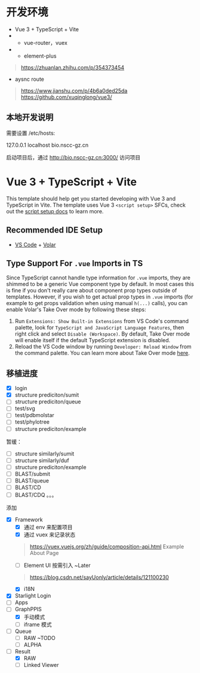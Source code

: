 # 开发环境

* Vue 3 + TypeScript + Vite
* + vue-router，vuex
* + element-plus
> https://zhuanlan.zhihu.com/p/354373454
* aysnc route
> https://www.jianshu.com/p/4b6a0ded25da
> https://github.com/xuqinglong/vue3/

## 本地开发说明

需要设置 /etc/hosts:

127.0.0.1 localhost bio.nscc-gz.cn

启动项目后，通过 http://bio.nscc-gz.cn:3000/ 访问项目

# Vue 3 + TypeScript + Vite
This template should help get you started developing with Vue 3 and TypeScript in Vite. The template uses Vue 3 `<script setup>` SFCs, check out the [script setup docs](https://v3.vuejs.org/api/sfc-script-setup.html#sfc-script-setup) to learn more.
## Recommended IDE Setup
- [VS Code](https://code.visualstudio.com/) + [Volar](https://marketplace.visualstudio.com/items?itemName=johnsoncodehk.volar)
## Type Support For `.vue` Imports in TS
Since TypeScript cannot handle type information for `.vue` imports, they are shimmed to be a generic Vue component type by default. In most cases this is fine if you don't really care about component prop types outside of templates. However, if you wish to get actual prop types in `.vue` imports (for example to get props validation when using manual `h(...)` calls), you can enable Volar's Take Over mode by following these steps:
1. Run `Extensions: Show Built-in Extensions` from VS Code's command palette, look for `TypeScript and JavaScript Language Features`, then right click and select `Disable (Workspace)`. By default, Take Over mode will enable itself if the default TypeScript extension is disabled.
2. Reload the VS Code window by running `Developer: Reload Window` from the command palette.
You can learn more about Take Over mode [here](https://github.com/johnsoncodehk/volar/discussions/471).

## 移植进度

- [x] login 
- [x] structure prediciton/sumit
- [ ] structure prediciton/queue
- [ ] test/svg
- [ ] test/pdbmolstar
- [ ] test/phylotree
- [ ] structure prediciton/example

暂缓：

- [ ] structure similarly/sumit
- [ ] structure similarly/duf
- [ ] structure prediciton/example
- [ ] BLAST/submit
- [ ] BLAST/queue
- [ ] BLAST/CD
- [ ] BLAST/CDQ
。。。

添加

- [x] Framework
  - [x] 通过 env 来配置项目
  - [x] 通过 vuex 来记录状态
  > https://vuex.vuejs.org/zh/guide/composition-api.html
  > Example About Page
  - [ ] Element UI 按需引入 ~Later
  > https://blog.csdn.net/sayUonly/article/details/121100230
  - [x] i18N
- [x] Starlight Login
- [ ] Apps
- [ ] GraphPPIS
  - [x] 手动模式
  - [ ] iframe 模式
- [ ] Queue
  - [ ] RAW ~TODO
  - [ ] ALPHA 
- [ ] Result
  - [x] RAW
  - [ ] Linked Viewer